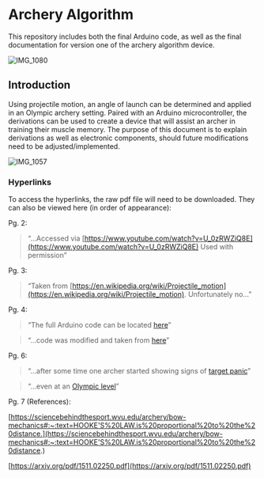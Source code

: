 # Archery Algorithm

This repository includes both the final Arduino code, as well as the final documentation for version one of the archery algorithm device.

![IMG_1080](https://github.com/ntader/ArcheryAlgorithm/assets/141366829/09952a25-c8fb-4dd8-a2a5-0bec55c626c9)

## Introduction
Using projectile motion, an angle of launch can be determined and applied in an Olympic archery setting. Paired with an Arduino microcontroller, the derivations can be used to create a device that will assist an archer in training their muscle memory. The purpose of this document is to explain derivations as well as electronic components, should future modifications need to be adjusted/implemented.

![IMG_1057](https://github.com/ntader/ArcheryAlgorithm/assets/141366829/f62c0a6e-aa66-4862-9ca2-9e393a679904)

### Hyperlinks
To access the hyperlinks, the raw pdf file will need to be downloaded. They can also be viewed here (in order of appearance):


Pg. 2: 
> “...Accessed via [https://www.youtube.com/watch?v=U_0zRWZiQ8E](https://www.youtube.com/watch?v=U_0zRWZiQ8E) Used with permission” 

Pg. 3:
> “Taken from [https://en.wikipedia.org/wiki/Projectile_motion](https://en.wikipedia.org/wiki/Projectile_motion). Unfortunately no…”

Pg. 4:
> “The full Arduino code can be located [here](https://github.com/ntader/ArcheryAlgorithm/blob/main/ArcheryProject.ino)”

> “...code was modified and taken from [here](https://how2electronics.com/measure-tilt-angle-mpu6050-arduino/)”

Pg. 6:
> “...after some time one archer started showing signs of [target panic](https://en.wikipedia.org/wiki/Target_panic)”

> “...even at an [Olympic level](https://www.worldarchery.sport/news/163867/when-wheels-fall-target-panic-world-cup-final)”

Pg. 7 (References):

[https://sciencebehindthesport.wvu.edu/archery/bow-mechanics#:~:text=HOOKE'S%20LAW,is%20proportional%20to%20the%20distance.](https://sciencebehindthesport.wvu.edu/archery/bow-mechanics#:~:text=HOOKE'S%20LAW,is%20proportional%20to%20the%20distance.)

[https://arxiv.org/pdf/1511.02250.pdf](https://arxiv.org/pdf/1511.02250.pdf)
